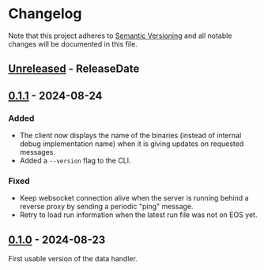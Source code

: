# Changelog

Note that this project adheres to
[Semantic Versioning](https://semver.org/spec/v2.0.0.html) and all notable
changes will be documented in this file.

<!-- next-header -->

## [Unreleased] - ReleaseDate

## [0.1.1] - 2024-08-24

### Added

- The client now displays the name of the binaries (instead of internal debug
  implementation name) when it is giving updates on requested messages.
- Added a `--version` flag to the CLI.

### Fixed

- Keep websocket connection alive when the server is running behind a reverse
  proxy by sending a periodic "ping" message.
- Retry to load run information when the latest run file was not on EOS yet.

## [0.1.0] - 2024-08-23

First usable version of the data handler.

<!-- next-url -->
[Unreleased]: https://github.com/ALPHA-g-Experiment/data-handler/compare/v0.1.1...HEAD
[0.1.1]: https://github.com/ALPHA-g-Experiment/data-handler/compare/v0.1.0...v0.1.1
[0.1.0]: https://github.com/ALPHA-g-Experiment/data-handler/compare/5ab78a7...v0.1.0
